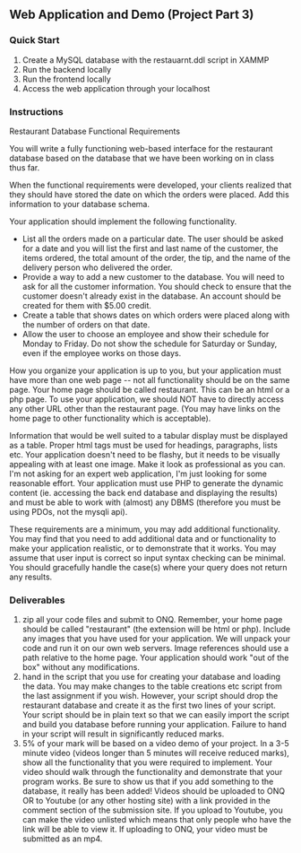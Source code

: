 ## Web Application and Demo (Project Part 3)

### Quick Start
1. Create a MySQL database with the restauarnt.ddl script in XAMMP
2. Run the backend locally
3. Run the frontend locally
4. Access the web application through your localhost

### Instructions
Restaurant Database Functional Requirements

You will write a fully functioning web-based interface for the restaurant database based on the database that we have been working on in class thus far.

When the functional requirements were developed, your clients realized that they should have stored the date on which the orders were placed.  Add this information to your database schema.

Your application should implement the following functionality.
- List all the orders made on a particular date.  The user should be asked for a  date and you will list the first and last name of the customer, the items ordered, the total amount of the order, the tip, and the name of the delivery person who delivered the order.
- Provide a way to add a new customer to the database.  You will need to ask for all the customer information.  You should check to ensure that the customer doesn't already exist in the database.  An account should be created for them with $5.00 credit.
- Create a table that shows dates on which orders were placed along with the number of orders on that date.
- Allow the user to choose an employee and show their schedule for Monday to Friday.  Do not show the schedule for Saturday or Sunday, even if the employee works on those days.

How you organize your application is up to you, but your application must have more than one web page -- not all functionality should be on the same page.  Your home page should be called restaurant.  This can be an html or a php page.   To use your application, we should NOT have to directly access any other URL other than the restaurant page.  (You may have links on the home page to other functionality which is acceptable). 

Information that would be well suited to a tabular display must be displayed as a table.  Proper html tags must be used for headings, paragraphs, lists etc.  Your application doesn't need to be flashy, but it needs to be visually appealing with at least one image.  Make it look as professional as you can.  I'm not asking for an expert web application, I'm just looking for some reasonable effort.
Your application must use PHP to generate the dynamic content (ie. accessing the back end database and displaying the results) and must be able to work with (almost) any DBMS (therefore you must be using PDOs, not the mysqli api).

These requirements are a minimum, you may add additional functionality.  You may find that you need to add additional data and or functionality to make your application realistic, or to demonstrate that it works.  You may assume that user input is correct so input syntax checking can be minimal.  You should gracefully handle the case(s) where your query does not return any results.

### Deliverables
1) zip all your code files and submit to ONQ.  Remember, your home page should be called "restaurant" (the extension will be html or php).   Include any images that you have used for your application.  We will unpack your code and run it on our own web servers.  Image references should use a path relative to the home page.   Your application should work "out of the box" without any modifications.
2) hand in the script that you use for creating your database and loading the data.  You may make changes to the table creations etc script from the last assignment if you wish.  However, your script should drop the restaurant database and create it as the first two lines of your script.  Your script should be in plain text so that we can easily import the script and build you database before running your application.  Failure to hand in your script will result in significantly reduced marks.
3) 5% of your mark will be based on a video demo of your project.  In a 3-5 minute video (videos longer than 5 minutes will receive reduced marks), show all the functionality that you were required to implement.  Your video should walk through the functionality and demonstrate that your program works.  Be sure to show us that if you add something to the database, it really has been added!    Videos should be uploaded to ONQ OR to Youtube (or any other hosting site) with a link provided in the comment section of the submission site.   If you upload to Youtube, you can make the video unlisted which means that only people who have the link will be able to view it.    If uploading to ONQ, your video must be submitted as an mp4.